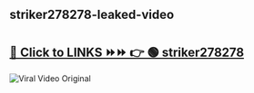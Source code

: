 
 ## striker278278-leaked-video 

# <h2><a href="https://clipsfans.com/striker278278&ref=git">🔗 Click to LINKS ⏩⏩ 👉 🟢 striker278278 </a></h2>

<a href="https://clipsfans.com/striker278278&ref=git" rel="nofollow" data-target="animated-image.originalLink"><img src="https://i.ibb.co.com/xMMVF88/686577567.gif" alt="Viral Video Original" style="max-width: 100%; display: inline-block;" data-target="animated-image.originalImage"></a>
